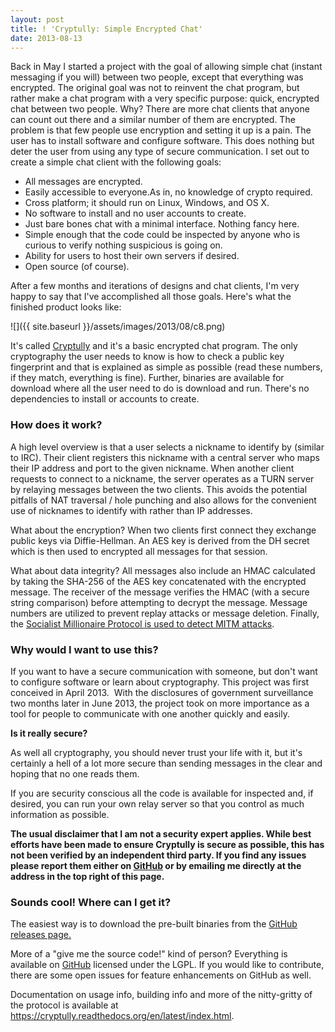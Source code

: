 ```yaml
---
layout: post
title: ! 'Cryptully: Simple Encrypted Chat'
date: 2013-08-13
---
```


Back in May I started a project with the goal of allowing simple chat (instant messaging if you will) between two people, except that everything was encrypted. The original goal was not to reinvent the chat program, but rather make a chat program with a very specific purpose: quick, encrypted chat between two people. Why? There are more chat clients that anyone can count out there and a similar number of them are encrypted. The problem is that few people use encryption and setting it up is a pain. The user has to install software and configure software. This does nothing but deter the user from using any type of secure communication. I set out to create a simple chat client with the following goals:

* All messages are encrypted.
* Easily accessible to everyone.As in, no knowledge of crypto required.
* Cross platform; it should run on Linux, Windows, and OS X.
* No software to install and no user accounts to create.
* Just bare bones chat with a minimal interface. Nothing fancy here.
* Simple enough that the code could be inspected by anyone who is curious to verify nothing suspicious is going on.
* Ability for users to host their own servers if desired.
* Open source (of course).

After a few months and iterations of designs and chat clients, I'm very happy to say that I've accomplished all those goals. Here's what the finished product looks like:

![]({{ site.baseurl }}/assets/images/2013/08/c8.png)

It's called <a href="https://github.com/shanet/Cryptully">Cryptully</a> and it's a basic encrypted chat program. The only cryptography the user needs to know is how to check a public key fingerprint and that is explained as simple as possible (read these numbers, if they match, everything is fine). Further, binaries are available for download where all the user need to do is download and run. There's no dependencies to install or accounts to create.

<!--more-->
<h3>How does it work?</h3>

A high level overview is that a user selects a nickname to identify by (similar to IRC). Their client registers this nickname with a central server who maps their IP address and port to the given nickname. When another client requests to connect to a nickname, the server operates as a TURN server by relaying messages between the two clients. This avoids the potential pitfalls of NAT traversal / hole punching and also allows for the convenient use of nicknames to identify with rather than IP addresses.

What about the encryption? When two clients first connect they exchange public keys via Diffie-Hellman. An AES key is derived from the DH secret which is then used to encrypted all messages for that session.

What about data integrity? All messages also include an HMAC calculated by taking the SHA-256 of the AES key concatenated with the encrypted message. The receiver of the message verifies the HMAC (with a secure string comparison) before attempting to decrypt the message. Message numbers are utilized to prevent replay attacks or message deletion. Finally, the <a title="MITM Protection via the Socialist Millionaire Protocol (OTR-style)" href="{% post_url 2013-08-22-mitm-protection-via-the-socialist-millionaire-protocol-otr-style %}">Socialist Millionaire Protocol is used to detect MITM attacks</a>.

<h3>Why would I want to use this?</h3>

If you want to have a secure communication with someone, but don't want to configure software or learn about cryptography. This project was first conceived in April 2013.  With the disclosures of government surveillance two months later in June 2013, the project took on more importance as a tool for people to communicate with one another quickly and easily.

<strong>Is it really secure?</strong>

As well all cryptography, you should never trust your life with it, but it's certainly a hell of a lot more secure than sending messages in the clear and hoping that no one reads them.

If you are security conscious all the code is available for inspected and, if desired, you can run your own relay server so that you control as much information as possible.

<strong>The usual disclaimer that I am not a security expert applies. While best efforts have been made to ensure Cryptully is secure as possible, this has not been verified by an independent third party. If you find any issues please report them either on <a href="https://github.com/shanet/Cryptully">GitHub</a> or by emailing me directly at the address in the top right of this page.</strong>
<h3>Sounds cool! Where can I get it?</h3>

The easiest way is to download the pre-built binaries from the <a href="https://github.com/shanet/Cryptully/releases">GitHub releases page.</a>

More of a "give me the source code!" kind of person? Everything is available on <a href="https://github.com/shanet/Cryptully/">GitHub</a> licensed under the LGPL. If you would like to contribute, there are some open issues for feature enhancements on GitHub as well.

Documentation on usage info, building info and more of the nitty-gritty of the protocol is available at <a href="https://cryptully.readthedocs.org/en/latest/index.html">https://cryptully.readthedocs.org/en/latest/index.html</a>.
